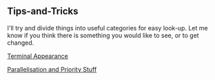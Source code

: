 ## Tips-and-Tricks

I'll try and divide things into useful categories for easy look-up. Let me know if you think there is something you would like to see, or to get changed.

[Terminal Appearance](https://github.com/TBooker/Tips-and-Tricks/blob/master/command-prompt/cmd-prompt.md)


[Parallelisation and Priority Stuff](https://github.com/TBooker/Tips-and-Tricks/blob/master/parallelisation-and-priority/nice-and-renice.md)
